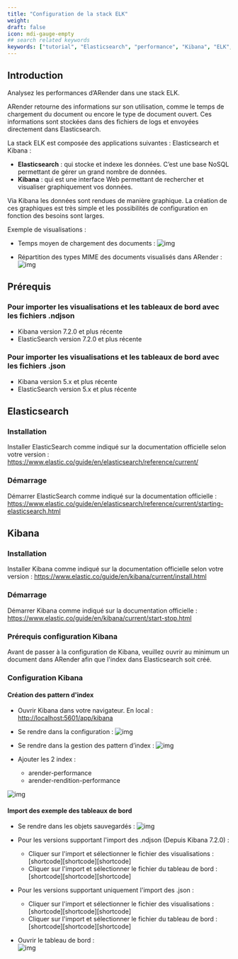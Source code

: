 ```yaml
---
title: "Configuration de la stack ELK"
weight: 
draft: false
icon: mdi-gauge-empty
## search related keywords
keywords: ["tutorial", "Elasticsearch", "performance", "Kibana", "ELK", "Reporting"]
---
```


## Introduction
Analysez les performances d’ARender dans une stack ELK.

ARender retourne des informations sur son utilisation, comme le temps de chargement du document ou encore le type de document ouvert. Ces informations sont stockées dans des fichiers de logs et envoyées directement dans Elasticsearch.

La stack ELK est composée des applications suivantes : Elasticsearch et Kibana :

* **Elasticsearch** : qui stocke et indexe les données. C’est une base NoSQL permettant de gérer un grand nombre de données.
* **Kibana** : qui est une interface Web permettant de rechercher et visualiser graphiquement vos données.

Via Kibana les données sont rendues de manière graphique. La création de ces graphiques est très simple et les possibilités de configuration en fonction des besoins sont larges.

Exemple de visualisations : 

* Temps moyen de chargement des documents :
![img]([shortcode])

* Répartition des types MIME des documents visualisés dans ARender :
![img]([shortcode])

## Prérequis
### Pour importer les visualisations et les tableaux de bord avec les fichiers .ndjson
* Kibana version 7.2.0 et plus récente
* ElasticSearch version 7.2.0 et plus récente

### Pour importer les visualisations et les tableaux de bord avec les fichiers .json
* Kibana version 5.x et plus récente
* ElasticSearch version 5.x et plus récente

## Elasticsearch
### Installation
Installer ElasticSearch comme indiqué sur la documentation officielle selon votre version : <https://www.elastic.co/guide/en/elasticsearch/reference/current/>

### Démarrage
Démarrer ElasticSearch comme indiqué sur la documentation officielle : <https://www.elastic.co/guide/en/elasticsearch/reference/current/starting-elasticsearch.html>

## Kibana
### Installation
Installer Kibana comme indiqué sur la documentation officielle selon votre version : <https://www.elastic.co/guide/en/kibana/current/install.html>

### Démarrage
Démarrer Kibana comme indiqué sur la documentation officielle : <https://www.elastic.co/guide/en/kibana/current/start-stop.html>

### Prérequis configuration Kibana
Avant de passer à la configuration de Kibana, veuillez ouvrir au minimum un document dans ARender afin que l'index dans Elasticsearch soit créé.

### Configuration Kibana
#### Création des pattern d'index

* Ouvrir Kibana dans votre navigateur. En local : <http://localhost:5601/app/kibana>

* Se rendre dans la configuration :
![img]([shortcode])


* Se rendre dans la gestion des pattern d’index :
![img]([shortcode])


* Ajouter les 2 index : 
    * arender-performance
    * arender-rendition-performance

![img]([shortcode])

#### Import des exemple des tableaux de bord
* Se rendre dans les objets sauvegardés :
![img]([shortcode])

* Pour les versions supportant l'import des .ndjson (Depuis Kibana 7.2.0) :
    * Cliquer sur l'import et sélectionner le fichier des visualisations : [shortcode][shortcode][shortcode]
    * Cliquer sur l'import et sélectionner le fichier du tableau de bord : [shortcode][shortcode][shortcode]
* Pour les versions supportant uniquement l'import des .json :
    * Cliquer sur l'import et sélectionner le fichier des visualisations : [shortcode][shortcode][shortcode]
    * Cliquer sur l'import et sélectionner le fichier du tableau de bord : [shortcode][shortcode][shortcode]

* Ouvrir le tableau de bord :  
![img]([shortcode])